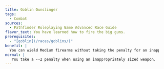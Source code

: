 ```yaml
---
title: Goblin Gunslinger
tags:
  - Combat
sources:
  - Pathfinder Roleplaying Game Advanced Race Guide
flavor_text: You have learned how to fire the big guns.
prerequisites:
  - "[goblin](/races/goblins/)"
benefit: |
  You can wield Medium firearms without taking the penalty for an inappropriately sized weapon.
normal: |
   You take a --2 penalty when using an inappropriately sized weapon.
---
```


